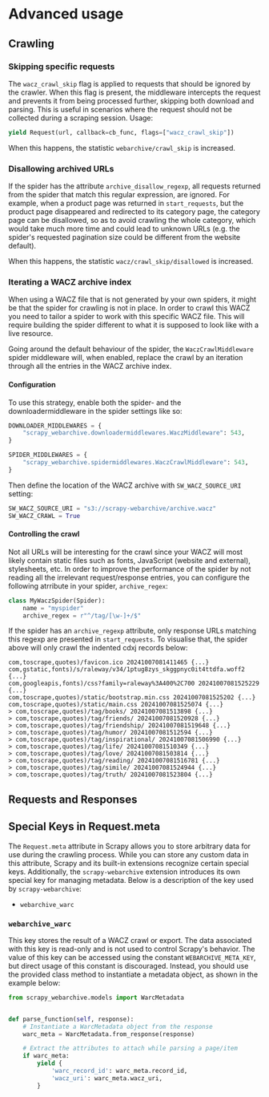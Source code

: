 # Advanced usage

## Crawling

### Skipping specific requests

The `wacz_crawl_skip` flag is applied to requests that should be ignored by the crawler. When this flag is present, the middleware intercepts the request and prevents it from being processed further, skipping both download and parsing. This is useful in scenarios where the request should not be collected during a scraping session. Usage:

```python
yield Request(url, callback=cb_func, flags=["wacz_crawl_skip"])
```

When this happens, the statistic `webarchive/crawl_skip` is increased.

### Disallowing archived URLs

If the spider has the attribute `archive_disallow_regexp`, all requests returned from the spider that match this regular expression, are ignored. For example, when a product page was returned in `start_requests`, but the product page disappeared and redirected to its category page, the category page can be disallowed, so as to avoid crawling the whole category, which would take much more time and could lead to unknown URLs (e.g. the spider's requested pagination size could be different from the website default).

When this happens, the statistic `wacz/crawl_skip/disallowed` is increased.

### Iterating a WACZ archive index

When using a WACZ file that is not generated by your own spiders, it might be that the spider for crawling is not in place. In order to crawl this WACZ you need to tailor a spider to work with this specific WACZ file. This will require building the spider different to what it is supposed to look like with a live resource.

Going around the default behaviour of the spider, the `WaczCrawlMiddleware` spider middleware will, when enabled, replace the crawl by an iteration through all the entries in the WACZ archive index.

#### Configuration

To use this strategy, enable both the spider- and the downloadermiddleware in the spider settings like so:

```python
DOWNLOADER_MIDDLEWARES = {
    "scrapy_webarchive.downloadermiddlewares.WaczMiddleware": 543,
}

SPIDER_MIDDLEWARES = {
    "scrapy_webarchive.spidermiddlewares.WaczCrawlMiddleware": 543,
}
```

Then define the location of the WACZ archive with `SW_WACZ_SOURCE_URI` setting:

```python
SW_WACZ_SOURCE_URI = "s3://scrapy-webarchive/archive.wacz"
SW_WACZ_CRAWL = True
```

#### Controlling the crawl

Not all URLs will be interesting for the crawl since your WACZ will most likely contain static files such as fonts, JavaScript (website and external), stylesheets, etc. In order to improve the performance of the spider by not reading all the irrelevant request/response entries, you can configure the following atrribute in your spider, `archive_regex`:

```python
class MyWaczSpider(Spider):
    name = "myspider"
    archive_regex = r"^/tag/[\w-]+/$"
```

If the spider has an `archive_regexp` attribute, only response URLs matching this regexp are presented in `start_requests`. To visualise that, the spider above will only crawl the indented cdxj records below:

```
com,toscrape,quotes)/favicon.ico 20241007081411465 {...}
com,gstatic,fonts)/s/raleway/v34/1ptug8zys_skggpnyc0it4ttdfa.woff2 {...}
com,googleapis,fonts)/css?family=raleway%3A400%2C700 20241007081525229 {...}
com,toscrape,quotes)/static/bootstrap.min.css 20241007081525202 {...}
com,toscrape,quotes)/static/main.css 20241007081525074 {...}
> com,toscrape,quotes)/tag/books/ 20241007081513898 {...}
> com,toscrape,quotes)/tag/friends/ 20241007081520928 {...}
> com,toscrape,quotes)/tag/friendship/ 20241007081519648 {...}
> com,toscrape,quotes)/tag/humor/ 20241007081512594 {...}
> com,toscrape,quotes)/tag/inspirational/ 20241007081506990 {...}
> com,toscrape,quotes)/tag/life/ 20241007081510349 {...}
> com,toscrape,quotes)/tag/love/ 20241007081503814 {...}
> com,toscrape,quotes)/tag/reading/ 20241007081516781 {...}
> com,toscrape,quotes)/tag/simile/ 20241007081524944 {...}
> com,toscrape,quotes)/tag/truth/ 20241007081523804 {...}
```

## Requests and Responses

## Special Keys in Request.meta

The `Request.meta` attribute in Scrapy allows you to store arbitrary data for use during the crawling process. While you can store any custom data in this attribute, Scrapy and its built-in extensions recognize certain special keys. Additionally, the `scrapy-webarchive` extension introduces its own special key for managing metadata. Below is a description of the key used by `scrapy-webarchive`:

* `webarchive_warc`

### `webarchive_warc`
This key stores the result of a WACZ crawl or export. The data associated with this key is read-only and is not used to control Scrapy's behavior. The value of this key can be accessed using the constant `WEBARCHIVE_META_KEY`, but direct usage of this constant is discouraged. Instead, you should use the provided class method to instantiate a metadata object, as shown in the example below:

```python
from scrapy_webarchive.models import WarcMetadata


def parse_function(self, response):
    # Instantiate a WarcMetadata object from the response
    warc_meta = WarcMetadata.from_response(response)

    # Extract the attributes to attach while parsing a page/item
    if warc_meta:
        yield {
            'warc_record_id': warc_meta.record_id,
            'wacz_uri': warc_meta.wacz_uri,
        }
```
